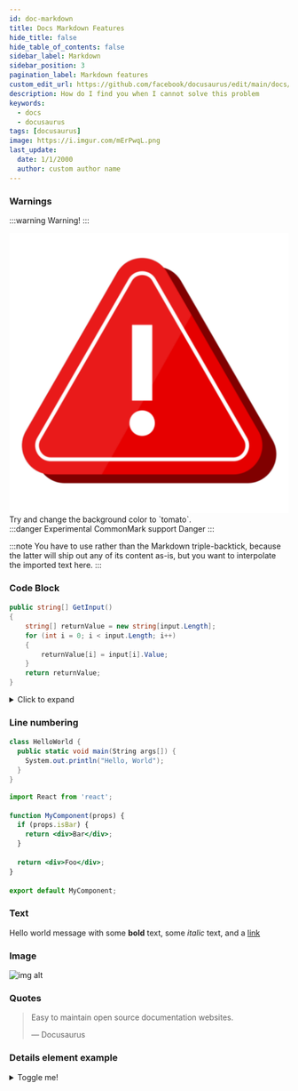 ```yaml
---
id: doc-markdown
title: Docs Markdown Features
hide_title: false
hide_table_of_contents: false
sidebar_label: Markdown
sidebar_position: 3
pagination_label: Markdown features
custom_edit_url: https://github.com/facebook/docusaurus/edit/main/docs/api-doc-markdown.md
description: How do I find you when I cannot solve this problem
keywords:
  - docs
  - docusaurus
tags: [docusaurus]
image: https://i.imgur.com/mErPwqL.png
last_update:
  date: 1/1/2000
  author: custom author name
---
```


### Warnings

:::warning
Warning!
:::
<div style={{backgroundColor: 'tomato', padding: '1rem', textAlign: 'top'}}><img src="/img/ErrorIcon.png" alt="Error icon" style={{height:50, width:50}}/>Try and change the background color to `tomato`.</div>
:::danger Experimental CommonMark support
Danger
:::

:::note
You have to use rather than the Markdown triple-backtick, because the latter will ship out any of its content as-is, but you want to interpolate the imported text here.
:::

### Code Block

```csharp title="/src/components/HelloCodeTitle.cs"
public string[] GetInput()
{
    string[] returnValue = new string[input.Length];
    for (int i = 0; i < input.Length; i++)
    {
        returnValue[i] = input[i].Value;
    }
    return returnValue;
}
```

<details>
<summary>Click to expand</summary>

This is the content of the collapsible section. You can include any Markdown-formatted text, lists, or code here.

</details>

### Line numbering

```csharp
class HelloWorld {
  public static void main(String args[]) {
    System.out.println("Hello, World");
  }
}
```

```jsx {1,4-6,11} showLineNumbers
import React from 'react';

function MyComponent(props) {
  if (props.isBar) {
    return <div>Bar</div>;
  }

  return <div>Foo</div>;
}

export default MyComponent;
```

### Text

Hello world message with some **bold** text, some _italic_ text, and a [link](/)

### Image

![img alt](/img/docusaurus.png)

### Quotes

> Easy to maintain open source documentation websites.
>
> — Docusaurus

### Details element example

<details>
  <summary>Toggle me!</summary>

  This is the detailed content

  ```js
  console.log("Markdown features including the code block are available");
  ```

  You can use Markdown here including **bold** and _italic_ text, and [inline link](https://docusaurus.io)
  <details>
    <summary>Nested toggle! Some surprise inside...</summary>

    😲😲😲😲😲
  </details>
</details>